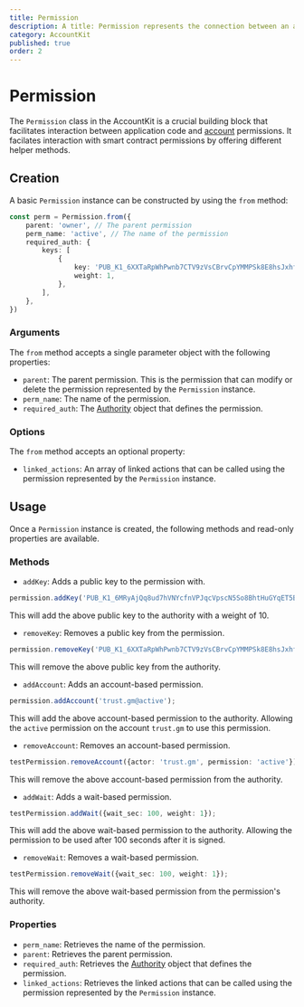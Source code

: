 ```yaml
---
title: Permission
description: A title: Permission represents the connection between an application's code and an Antelope blockchain permission.
category: AccountKit
published: true
order: 2
---
```


# Permission

The `Permission` class in the AccountKit is a crucial building block that facilitates interaction between application code and [account](/docs/account-kit/account) permissions. It facilates interaction with smart contract permissions by offering different helper methods.

## Creation

A basic `Permission` instance can be constructed by using the `from` method:

```typescript
const perm = Permission.from({
    parent: 'owner', // The parent permission
    perm_name: 'active', // The name of the permission
    required_auth: {
        keys: [
            {
                key: 'PUB_K1_6XXTaRpWhPwnb7CTV9zVsCBrvCpYMMPSk8E8hsJxhf6V9t8aT5',
                weight: 1,
            },
        ],
    },
})
```

### Arguments

The `from` method accepts a single parameter object with the following properties:

- `parent`: The parent permission. This is the permission that can modify or delete the permission represented by the `Permission` instance.
- `perm_name`: The name of the permission.
- `required_auth`: The [Authority](/docs/account-kit/authority) object that defines the permission.

### Options

The `from` method accepts an optional property:

- `linked_actions`: An array of linked actions that can be called using the permission represented by the `Permission` instance.

## Usage

Once a `Permission` instance is created, the following methods and read-only properties are available.

### Methods

- `addKey`: Adds a public key to the permission with.

```typescript
permission.addKey('PUB_K1_6MRyAjQq8ud7hVNYcfnVPJqcVpscN5So8BhtHuGYqET5BoDq63', 10);
```

This will add the above public key to the authority with a weight of 10.

- `removeKey`: Removes a public key from the permission.

```typescript
permission.removeKey('PUB_K1_6XXTaRpWhPwnb7CTV9zVsCBrvCpYMMPSk8E8hsJxhf6V9t8aT5');
```

This will remove the above public key from the authority.

- `addAccount`: Adds an account-based permission.

```typescript
permission.addAccount('trust.gm@active');
```

This will add the above account-based permission to the authority. Allowing the `active` permission on the account `trust.gm` to use this permission.

- `removeAccount`: Removes an account-based permission.

```typescript
testPermission.removeAccount({actor: 'trust.gm', permission: 'active'});
```

This will remove the above account-based permission from the authority.

- `addWait`: Adds a wait-based permission.

```typescript
testPermission.addWait({wait_sec: 100, weight: 1});
```

This will add the above wait-based permission to the authority. Allowing the permission to be used after 100 seconds after it is signed.

- `removeWait`: Removes a wait-based permission.

```typescript
testPermission.removeWait({wait_sec: 100, weight: 1});
```

This will remove the above wait-based permission from the permission's authority.

### Properties

- `perm_name`: Retrieves the name of the permission.
- `parent`: Retrieves the parent permission.
- `required_auth`: Retrieves the [Authority](/docs/account-kit/authority) object that defines the permission.
- `linked_actions`: Retrieves the linked actions that can be called using the permission represented by the `Permission` instance.
